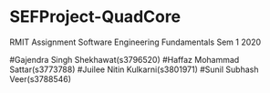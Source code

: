 # SEFProject-QuadCore
RMIT Assignment Software Engineering Fundamentals Sem 1 2020

#Gajendra Singh Shekhawat(s3796520)
#Haffaz Mohammad Sattar(s3773788)
#Juilee Nitin Kulkarni(s3801971)
#Sunil Subhash Veer(s3788546)
